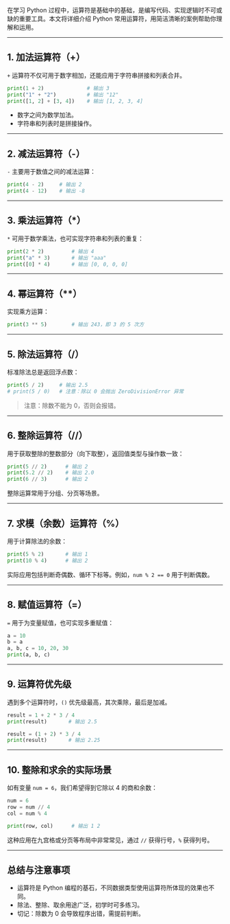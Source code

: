 在学习 Python 过程中，运算符是基础中的基础，是编写代码、实现逻辑时不可或缺的重要工具。本文将详细介绍 Python 常用运算符，用简洁清晰的案例帮助你理解和运用。

------

## 1. 加法运算符（+）

`+` 运算符不仅可用于数字相加，还能应用于字符串拼接和列表合并。

```python
print(1 + 2)              # 输出 3
print("1" + "2")          # 输出 "12"
print([1, 2] + [3, 4])    # 输出 [1, 2, 3, 4]
```

- 数字之间为数学加法。
- 字符串和列表时是拼接操作。

------

## 2. 减法运算符（-）

`-` 主要用于数值之间的减法运算：

```python
print(4 - 2)     # 输出 2
print(4 - 12)    # 输出 -8
```

------

## 3. 乘法运算符（*）

`*` 可用于数学乘法，也可实现字符串和列表的重复：

```python
print(2 * 2)         # 输出 4
print("a" * 3)       # 输出 "aaa"
print([0] * 4)       # 输出 [0, 0, 0, 0]
```

------

## 4. 幂运算符（**）

实现乘方运算：

```python
print(3 ** 5)        # 输出 243，即 3 的 5 次方
```

------

## 5. 除法运算符（/）

标准除法总是返回浮点数：

```python
print(5 / 2)     # 输出 2.5
# print(5 / 0)   # 注意：除以 0 会抛出 ZeroDivisionError 异常
```

> 注意：除数不能为 0，否则会报错。

------

## 6. 整除运算符（//）

用于获取整除的整数部分（向下取整），返回值类型与操作数一致：

```python
print(5 // 2)      # 输出 2
print(5.2 // 2)    # 输出 2.0
print(6 // 3)      # 输出 2
```

整除运算常用于分组、分页等场景。

------

## 7. 求模（余数）运算符（%）

用于计算除法的余数：

```python
print(5 % 2)       # 输出 1
print(10 % 4)      # 输出 2
```

实际应用包括判断奇偶数、循环下标等。例如，`num % 2 == 0` 用于判断偶数。

------

## 8. 赋值运算符（=）

`=` 用于为变量赋值，也可实现多重赋值：

```python
a = 10
b = a
a, b, c = 10, 20, 30
print(a, b, c)
```

------

## 9. 运算符优先级

遇到多个运算符时，`()` 优先级最高，其次乘除，最后是加减。

```python
result = 1 + 2 * 3 / 4
print(result)       # 输出 2.5

result = (1 + 2) * 3 / 4
print(result)       # 输出 2.25
```

------

## 10. 整除和求余的实际场景

如有变量 `num = 6`，我们希望得到它除以 4 的商和余数：

```python
num = 6
row = num // 4
col = num % 4

print(row, col)      # 输出 1 2
```

这种应用在九宫格或分页等布局中非常常见，通过 `//` 获得行号，`%` 获得列号。

------

## 总结与注意事项

- 运算符是 Python 编程的基石，不同数据类型使用运算符所体现的效果也不同。
- 除法、整除、取余用途广泛，初学时可多练习。
- 切记：除数为 0 会导致程序出错，需提前判断。
